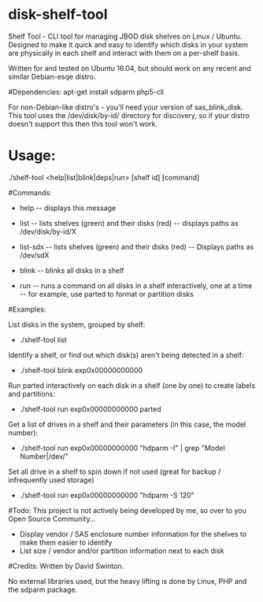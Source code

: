 # disk-shelf-tool
Shelf Tool - CLI tool for managing JBOD disk shelves on Linux / Ubuntu.
Designed to make it quick and easy to identify which disks in your system are physically in each shelf and interact with them on a per-shelf basis.

Written for and tested on Ubuntu 16.04, but should work on any recent and similar Debian-esqe distro.



#Dependencies:
apt-get install sdparm php5-cli

For non-Debian-like distro's - you'll need your version of sas_blink_disk.
This tool uses the /dev/disk/by-id/ directory for discovery, so if your distro doesn't support this then this tool won't work.



# Usage: 
./shelf-tool <help|list|blink|deps|run> [shelf id] [command]



#Commands:

- help
-- displays this message

- list 
-- lists shelves (green) and their disks (red)
-- displays paths as /dev/disk/by-id/X

- list-sdx
-- lists shelves (green) and their disks (red)
-- Displays paths as /dev/sdX

- blink <shelf id> 
-- blinks all disks in a shelf

- run <shelf id> <command> 
-- runs a command on all disks in a shelf interactively, one at a time -- for example, use parted to format or partition disks



#Examples:


List disks in the system, grouped by shelf:
- ./shelf-tool list


Identify a shelf, or find out which disk(s) aren't being detected in a shelf:
- ./shelf-tool blink exp0x00000000000


Run parted interactively on each disk in a shelf (one by one) to create labels and partitions:
- ./shelf-tool run exp0x00000000000 parted


Get a list of drives in a shelf and their parameters (in this case, the model number):
- ./shelf-tool run exp0x00000000000 "hdparm -I" | grep "Model Number\|/dev/"

Set all drive in a shelf to spin down if not used (great for backup / infrequently used storage)
- ./shelf-tool run exp0x00000000000 "hdparm -S 120"


#Todo:
This project is not actively  being developed by me, so over to you Open Source Community...
- Display vendor / SAS enclosure number information for the shelves to make them easier to identify
- List size / vendor and/or partition information next to each disk



#Credits:
Written by David Swinton.

No external libraries used, but the heavy lifting is done by Linux, PHP and the sdparm package.


